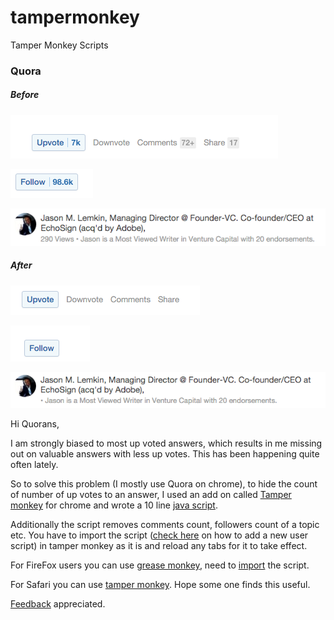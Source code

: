 # tampermonkey
Tamper Monkey Scripts

### Quora

##### Before

[![alt text][before]][before]

[![alt text][follow_before]][follow_before]


[![alt text][views_count_before]][views_count_before]

##### After

[![alt text][after]][after]


[![alt text][follow_after]][follow_after]

[![alt text][views_count_after]][views_count_after]


Hi Quorans,

I am strongly biased to most up voted answers, which results in me missing out on valuable answers with less up votes. This has been happening quite often lately.

So to solve this problem (I mostly use Quora on chrome), to hide the count of number of up votes to an answer, I used an add on called [Tamper monkey][tp_link] for chrome and wrote a 10 line [java script][repo_link].

Additionally the script removes comments count, followers count of a topic etc. You have to import the script ([check here][tp_new] on how to add a new user script) in tamper monkey as it is and reload any tabs for it to take effect.

For FireFox users you can use [grease monkey][gm_link], need to [import][gm_new] the script. 

For Safari you can use [tamper monkey][tp_link].
Hope some one finds this useful.

[Feedback][feedback] appreciated. 

[tp_link]: <https://tampermonkey.net/>
[repo_link]: <https://github.com/adityavarma1234/tampermonkey/blob/master/Quora/Quora%20hide%20count.user.js>
[tp_new]: <http://hibbard.eu/tampermonkey-tutorial/>
[gm_link]: <https://www.google.co.in/url?sa=t&rct=j&q=&esrc=s&source=web&cd=1&cad=rja&uact=8&ved=0CBwQFjAAahUKEwj3xNzO147JAhWQC44KHfH2BJ8&url=https%3A%2F%2Faddons.mozilla.org%2Fen%2Ffirefox%2Faddon%2Fgreasemonkey%2F&usg=AFQjCNElj3Ji6nDxEWpzSo0sukEGG5LtKA&sig2=pxCW-odhtzcyUvezD-HG7w&bvm=bv.107467506,d.c2E>
[gm_new]: <http://wiki.greasespot.net/Greasemonkey_Manual:Installing_Scripts>
[before]: <https://github.com/adityavarma1234/tampermonkey/blob/master/Quora/images/before/before.png?raw=true>
[after]: <https://github.com/adityavarma1234/tampermonkey/blob/master/Quora/images/after/after.png?raw=true>
[follow_before]: <https://github.com/adityavarma1234/tampermonkey/blob/master/Quora/images/before/follow.png?raw=true>
[follow_after]: <https://github.com/adityavarma1234/tampermonkey/blob/master/Quora/images/after/follow.png?raw=true>
[feedback]: <https://github.com/adityavarma1234/tampermonkey/issues/new?title=Your%20question%20for%20me&body=Feel%20free%20to%20Ask%20me%20anything!>
[views_count_after]: <https://github.com/adityavarma1234/tampermonkey/blob/master/Quora/images/after/views_count_after.png?raw=true>
[views_count_before]: <https://github.com/adityavarma1234/tampermonkey/blob/master/Quora/images/before/views_count_before.png?raw=true>
